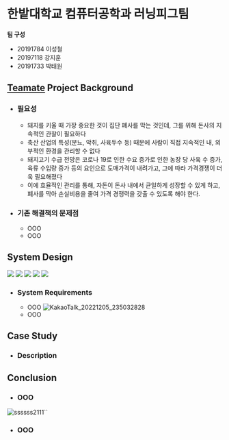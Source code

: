 # 한밭대학교 컴퓨터공학과 러닝피그팀

**팀 구성**
- 20191784 이성철 
- 20197118 강지훈
- 20191733 박태원

## <u>Teamate</u> Project Background
- ### 필요성
  - 돼지를 키울 때 가장 중요한 것이 집단 폐사를 막는 것인데, 그를 위해 돈사의 지속적인 관찰이 필요하다
  - 축산 산업의 특성(분뇨, 악취, 사육두수 등) 때문에 사람이 직접 지속적인 내, 외부적인 환경을 관리할 수 없다
  - 돼지고기 수급 전망은 코로나 19로 인한 수요 증가로 인한 농장 당 사육 수 증가, 육류 수입량 증가 등의 요인으로 도매가격이 내려가고, 그에 따라 가격경쟁이 더욱 필요해졌다
  - 이에 효율적인 관리를 통해, 자돈이 돈사 내에서 균일하게 성장할 수 있게 하고, 폐사를 막아 손실비용을 줄여 가격 경쟁력을 갖출 수 있도록 해야 한다.
- ### 기존 해결책의 문제점
  - OOO
  - OOO
  
## System Design
  <img src="https://img.shields.io/badge/Python-3776AB?style=flat-square&logo=Python&logoColor=white"/> <img src="https://img.shields.io/badge/Pytorch-EE4C2C?style=flat-square&logo=Pytorch&logoColor=white"/> <img src="https://img.shields.io/badge/Flutter-02569B?style=flat-square&logo=Flutter&logoColor=white"/> <img src="https://img.shields.io/badge/Flask-000000?style=flat-square&logo=Flask&logoColor=white"/> <img src="https://img.shields.io/badge/MySQL-4479A1?style=flat-square&logo=MySQL&logoColor=white"/> 

  - ### System Requirements
    - OOO
    ![KakaoTalk_20221205_235032828](https://user-images.githubusercontent.com/102698011/205670757-59b35e90-f7e7-4275-8a34-ceaed012c9da.png)
    - OOO
    
## Case Study
  - ### Description
  
  
## Conclusion
  - ### OOO
  ![ssssss2111``](https://user-images.githubusercontent.com/102698011/205670279-c93ad452-94ea-4941-b2d5-866da4b4e432.PNG)

  
  - ### OOO
  
